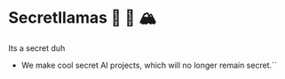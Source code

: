# Secretllamas 🦙 🦙 🏔️
Its a secret duh

- We make cool secret AI projects, which will no longer remain secret.``
